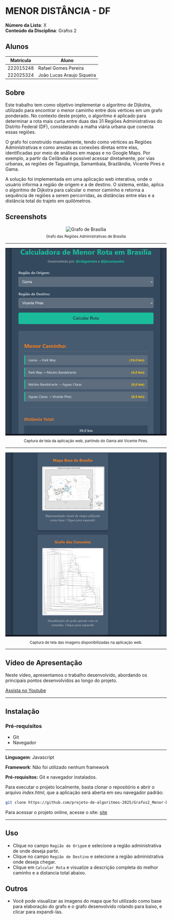 # MENOR DISTÂNCIA - DF

**Número da Lista**: X<br>
**Conteúdo da Disciplina**: Grafos 2<br>

## Alunos

|Matrícula | Aluno |
| -- | -- |
| 222015248  |  Rafael Gomes Pereira |
| 222025324  |  João Lucas Araujo Siqueira |

## Sobre

Este trabalho tem como objetivo implementar o algoritmo de Dijkstra, utilizado para encontrar o menor caminho entre dois vértices em um grafo ponderado. No contexto deste projeto, o algoritmo é aplicado para determinar a rota mais curta entre duas das 31 Regiões Administrativas do Distrito Federal (DF), considerando a malha viária urbana que conecta essas regiões.

O grafo foi construído manualmente, tendo como vértices as Regiões Administrativas e como arestas as conexões diretas entre elas, identificadas por meio de análises em mapas e no Google Maps. Por exemplo, a partir da Ceilândia é possível acessar diretamente, por vias urbanas, as regiões de Taguatinga, Samambaia, Brazlândia, Vicente Pires e Gama.

A solução foi implementada em uma aplicação web interativa, onde o usuário informa a região de origem e a de destino. O sistema, então, aplica o algoritmo de Dijkstra para calcular o menor caminho e retorna a sequência de regiões a serem percorridas, as distâncias entre elas e a distância total do trajeto em quilômetros.


## Screenshots

<center>

<p>
  <img src="grafo_brasilia.svg" alt="Grafo de Brasília">
  <br>
  <sub>Grafo das Regiões Administrativas de Brasília</sub>
</p>

---

<p>
  <img src="assets/site.png" alt="Site Funcionando">
  <br>
  <sub>Captura de tela da aplicação web, partindo do Gama até Vicente Pires.</sub>
</p>

---

<p>
  <img src="assets/fotos.png" alt="Imagens do site">
  <br>
  <sub>Captura de tela das imagens disponibilizadas na aplicação web.</sub>
</p>

---

</center>

## Vídeo de Apresentação

Neste vídeo, apresentamos o trabalho desenvolvido, abordando os principais pontos desenvolvidos ao longo do projeto.

[Assista no Youtube]()

---

## Instalação

### Pré-requisitos

- Git
- Navegador

---

**Linguagem**: Javascript <br>

**Framework**: Não foi utilizado nenhum framework<br>

**Pré-requisitos:** Git e navegador instalados.<br>

Para executar o projeto localmente, basta clonar o repositório e abrir o arquivo _index.html_, que a aplicação será aberta em seu navegador padrão:


```bash
git clone https://github.com/projeto-de-algoritmos-2025/Grafos2_Menor-Distancia-DF.git
```

Para acessar o projeto online, acesse o site:
[site](site)

---

## Uso

- Clique no campo `Região de Origem` e selecione a região administrativa de onde deseja partir.
- Clique no campo `Região de Destino` e selecione a região administrativa onde deseja chegar.
- Clique em `Calcular Rota` e visualize a descrição completa do melhor caminho e a distancia total abaixo.

## Outros

- Você pode visualizar as imagens do mapa que foi utilizado como base para elaboração do grafo e o grafo desenvolvido rolando para baixo, e clicar para expandi-las.




